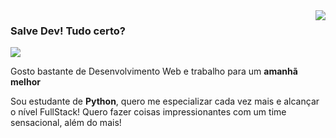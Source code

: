 <img align='right' src='https://github-readme-stats.vercel.app/api?username=ballanceado&theme=synthwave&show_icons=true'>

### Salve Dev! Tudo certo?

<img src="https://img.shields.io/static/v1?label=Overview&message=ballanceado&color=f8efd4&style=for-the-badge&logo=GitHub">

<p>

Gosto bastante de Desenvolvimento Web e trabalho para um **amanhã melhor**<br/>

Sou estudante de **Python**, quero me especializar cada vez mais e alcançar o nível FullStack!
Quero fazer coisas impressionantes com um time sensacional, além do mais!
</p>
